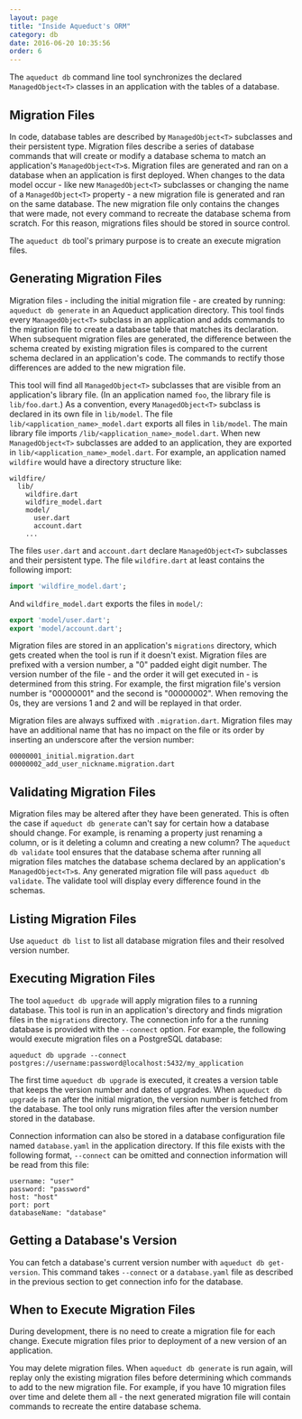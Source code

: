 ```yaml
---
layout: page
title: "Inside Aqueduct's ORM"
category: db
date: 2016-06-20 10:35:56
order: 6
---
```


The `aqueduct db` command line tool synchronizes the declared `ManagedObject<T>` classes in an application with the tables of a database.

Migration Files
---

In code, database tables are described by `ManagedObject<T>` subclasses and their persistent type. Migration files describe a series of database commands that will create or modify a database schema to match an application's `ManagedObject<T>`s. Migration files are generated and ran on a database when an application is first deployed. When changes to the data model occur - like new `ManagedObject<T>` subclasses or changing the name of a `ManagedObject<T>` property - a new migration file is generated and ran on the same database. The new migration file only contains the changes that were made, not every command to recreate the database schema from scratch. For this reason, migrations files should be stored in source control.

The `aqueduct db` tool's primary purpose is to create an execute migration files.

Generating Migration Files
---

Migration files - including the initial migration file - are created by running: `aqueduct db generate` in an Aqueduct application directory. This tool finds every `ManagedObject<T>` subclass in an application and adds commands to the migration file to create a database table that matches its declaration. When subsequent migration files are generated, the difference between the schema created by existing migration files is compared to the current schema declared in an application's code. The commands to rectify those differences are added to the new migration file.

This tool will find all `ManagedObject<T>` subclasses that are visible from an application's library file. (In an application named `foo`, the library file is `lib/foo.dart`.) As a convention, every `ManagedObject<T>` subclass is declared in its own file in `lib/model`. The file `lib/<application_name>_model.dart` exports all files in `lib/model`. The main library file imports `/lib/<application_name>_model.dart`. When new `ManagedObject<T>` subclasses are added to an application, they are exported in `lib/<application_name>_model.dart`. For example, an application named `wildfire` would have a directory structure like:

```
wildfire/
  lib/
    wildfire.dart
    wildfire_model.dart
    model/
      user.dart
      account.dart
    ...
```

The files `user.dart` and `account.dart` declare `ManagedObject<T>` subclasses and their persistent type. The file `wildfire.dart` at least contains the following import:

```dart
import 'wildfire_model.dart';
```

And `wildfire_model.dart` exports the files in `model/`:

```dart
export 'model/user.dart';
export 'model/account.dart';
```

Migration files are stored in an application's `migrations` directory, which gets created when the tool is run if it doesn't exist. Migration files are prefixed with a version number, a "0" padded eight digit number. The version number of the file - and the order it will get executed in - is determined from this string. For example, the first migration file's version number is "00000001" and the second is "00000002". When removing the 0s, they are versions 1 and 2 and will be replayed in that order.

Migration files are always suffixed with `.migration.dart`. Migration files may have an additional name that has no impact on the file or its order by inserting an underscore after the version number:

```
00000001_initial.migration.dart
00000002_add_user_nickname.migration.dart
```

Validating Migration Files
---

Migration files may be altered after they have been generated. This is often the case if `aqueduct db generate` can't say for certain how a database should change. For example, is renaming a property just renaming a column, or is it deleting a column and creating a new column? The `aqueduct db validate` tool ensures that the database schema after running all migration files matches the database schema declared by an application's `ManagedObject<T>`s. Any generated migration file will pass `aqueduct db validate`. The validate tool will display every difference found in the schemas.


Listing Migration Files
---

Use `aqueduct db list` to list all database migration files and their resolved version number.

Executing Migration Files
---

The tool `aqueduct db upgrade` will apply migration files to a running database. This tool is run in an application's directory and finds migration files in the `migrations` directory. The connection info for a the running database is provided with the `--connect` option. For example, the following would execute migration files on a PostgreSQL database:

```
aqueduct db upgrade --connect postgres://username:password@localhost:5432/my_application
```

The first time `aqueduct db upgrade` is executed, it creates a version table that keeps the version number and dates of upgrades. When `aqueduct db upgrade` is ran after the initial migration, the version number is fetched from the database. The tool only runs migration files after the version number stored in the database.

Connection information can also be stored in a database configuration file named `database.yaml` in the application directory. If this file exists with the following format, `--connect` can be omitted and connection information will be read from this file:

```
username: "user"
password: "password"
host: "host"
port: port
databaseName: "database"
```

Getting a Database's Version
---

You can fetch a database's current version number with `aqueduct db get-version`. This command takes `--connect` or a `database.yaml` file as described in the previous section to get connection info for the database.


When to Execute Migration Files
---

During development, there is no need to create a migration file for each change. Execute migration files prior to deployment of a new version of an application.

You may delete migration files. When `aqueduct db generate` is run again, will replay only the existing migration files before determining which commands to add to the new migration file. For example, if you have 10 migration files over time and delete them all - the next generated migration file will contain commands to recreate the entire database schema.
